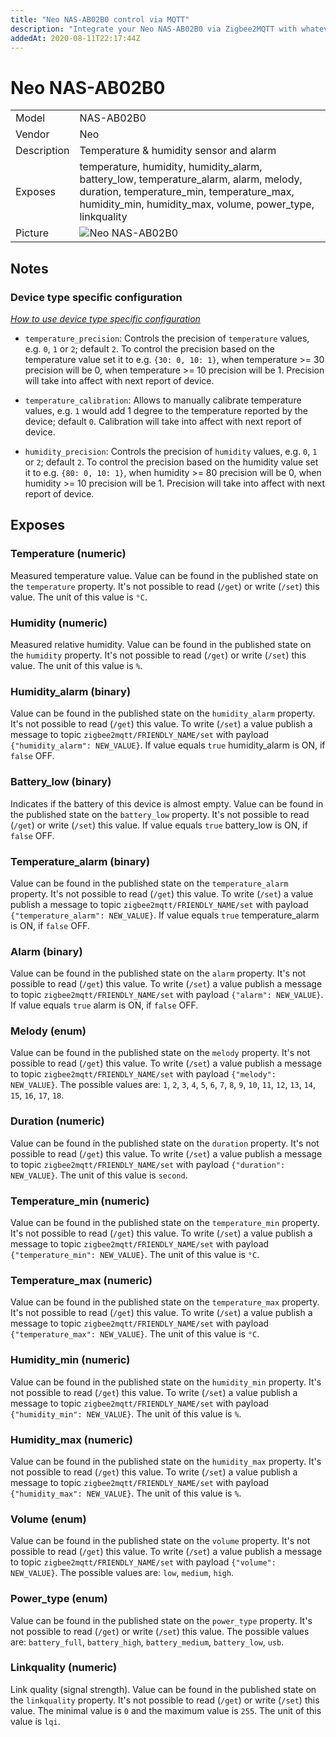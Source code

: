 ```yaml
---
title: "Neo NAS-AB02B0 control via MQTT"
description: "Integrate your Neo NAS-AB02B0 via Zigbee2MQTT with whatever smart home infrastructure you are using without the vendors bridge or gateway."
addedAt: 2020-08-11T22:17:44Z
---
```


<!-- !!!! -->
<!-- ATTENTION: This file is auto-generated through docgen! -->
<!-- You can only edit the "## Notes"-Section. -->
<!-- !!!! -->

# Neo NAS-AB02B0

|     |     |
|-----|-----|
| Model | NAS-AB02B0  |
| Vendor  | Neo  |
| Description | Temperature & humidity sensor and alarm |
| Exposes | temperature, humidity, humidity_alarm, battery_low, temperature_alarm, alarm, melody, duration, temperature_min, temperature_max, humidity_min, humidity_max, volume, power_type, linkquality |
| Picture | ![Neo NAS-AB02B0](https://psi-4ward.github.io/zigbee2mqtt.io/images/devices/NAS-AB02B0.jpg) |


## Notes

### Device type specific configuration
*[How to use device type specific configuration](../../guide/configuration/#device-specific-configuration)*

* `temperature_precision`: Controls the precision of `temperature` values,
e.g. `0`, `1` or `2`; default `2`.
To control the precision based on the temperature value set it to e.g. `{30: 0, 10: 1}`,
when temperature >= 30 precision will be 0, when temperature >= 10 precision will be 1. Precision will take into affect with next report of device.
* `temperature_calibration`: Allows to manually calibrate temperature values,
e.g. `1` would add 1 degree to the temperature reported by the device; default `0`. Calibration will take into affect with next report of device.


* `humidity_precision`: Controls the precision of `humidity` values, e.g. `0`, `1` or `2`; default `2`.
To control the precision based on the humidity value set it to e.g. `{80: 0, 10: 1}`,
when humidity >= 80 precision will be 0, when humidity >= 10 precision will be 1. Precision will take into affect with next report of device.



## Exposes

### Temperature (numeric)
Measured temperature value.
Value can be found in the published state on the `temperature` property.
It's not possible to read (`/get`) or write (`/set`) this value.
The unit of this value is `°C`.

### Humidity (numeric)
Measured relative humidity.
Value can be found in the published state on the `humidity` property.
It's not possible to read (`/get`) or write (`/set`) this value.
The unit of this value is `%`.

### Humidity_alarm (binary)
Value can be found in the published state on the `humidity_alarm` property.
It's not possible to read (`/get`) this value.
To write (`/set`) a value publish a message to topic `zigbee2mqtt/FRIENDLY_NAME/set` with payload `{"humidity_alarm": NEW_VALUE}`.
If value equals `true` humidity_alarm is ON, if `false` OFF.

### Battery_low (binary)
Indicates if the battery of this device is almost empty.
Value can be found in the published state on the `battery_low` property.
It's not possible to read (`/get`) or write (`/set`) this value.
If value equals `true` battery_low is ON, if `false` OFF.

### Temperature_alarm (binary)
Value can be found in the published state on the `temperature_alarm` property.
It's not possible to read (`/get`) this value.
To write (`/set`) a value publish a message to topic `zigbee2mqtt/FRIENDLY_NAME/set` with payload `{"temperature_alarm": NEW_VALUE}`.
If value equals `true` temperature_alarm is ON, if `false` OFF.

### Alarm (binary)
Value can be found in the published state on the `alarm` property.
It's not possible to read (`/get`) this value.
To write (`/set`) a value publish a message to topic `zigbee2mqtt/FRIENDLY_NAME/set` with payload `{"alarm": NEW_VALUE}`.
If value equals `true` alarm is ON, if `false` OFF.

### Melody (enum)
Value can be found in the published state on the `melody` property.
It's not possible to read (`/get`) this value.
To write (`/set`) a value publish a message to topic `zigbee2mqtt/FRIENDLY_NAME/set` with payload `{"melody": NEW_VALUE}`.
The possible values are: `1`, `2`, `3`, `4`, `5`, `6`, `7`, `8`, `9`, `10`, `11`, `12`, `13`, `14`, `15`, `16`, `17`, `18`.

### Duration (numeric)
Value can be found in the published state on the `duration` property.
It's not possible to read (`/get`) this value.
To write (`/set`) a value publish a message to topic `zigbee2mqtt/FRIENDLY_NAME/set` with payload `{"duration": NEW_VALUE}`.
The unit of this value is `second`.

### Temperature_min (numeric)
Value can be found in the published state on the `temperature_min` property.
It's not possible to read (`/get`) this value.
To write (`/set`) a value publish a message to topic `zigbee2mqtt/FRIENDLY_NAME/set` with payload `{"temperature_min": NEW_VALUE}`.
The unit of this value is `°C`.

### Temperature_max (numeric)
Value can be found in the published state on the `temperature_max` property.
It's not possible to read (`/get`) this value.
To write (`/set`) a value publish a message to topic `zigbee2mqtt/FRIENDLY_NAME/set` with payload `{"temperature_max": NEW_VALUE}`.
The unit of this value is `°C`.

### Humidity_min (numeric)
Value can be found in the published state on the `humidity_min` property.
It's not possible to read (`/get`) this value.
To write (`/set`) a value publish a message to topic `zigbee2mqtt/FRIENDLY_NAME/set` with payload `{"humidity_min": NEW_VALUE}`.
The unit of this value is `%`.

### Humidity_max (numeric)
Value can be found in the published state on the `humidity_max` property.
It's not possible to read (`/get`) this value.
To write (`/set`) a value publish a message to topic `zigbee2mqtt/FRIENDLY_NAME/set` with payload `{"humidity_max": NEW_VALUE}`.
The unit of this value is `%`.

### Volume (enum)
Value can be found in the published state on the `volume` property.
It's not possible to read (`/get`) this value.
To write (`/set`) a value publish a message to topic `zigbee2mqtt/FRIENDLY_NAME/set` with payload `{"volume": NEW_VALUE}`.
The possible values are: `low`, `medium`, `high`.

### Power_type (enum)
Value can be found in the published state on the `power_type` property.
It's not possible to read (`/get`) or write (`/set`) this value.
The possible values are: `battery_full`, `battery_high`, `battery_medium`, `battery_low`, `usb`.

### Linkquality (numeric)
Link quality (signal strength).
Value can be found in the published state on the `linkquality` property.
It's not possible to read (`/get`) or write (`/set`) this value.
The minimal value is `0` and the maximum value is `255`.
The unit of this value is `lqi`.

